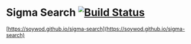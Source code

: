 # Sigma Search [![Build Status](https://travis-ci.org/soywod/sigma-search.svg?branch=master)](https://travis-ci.org/soywod/sigma-search)

[https://soywod.github.io/sigma-search](https://soywod.github.io/sigma-search)
